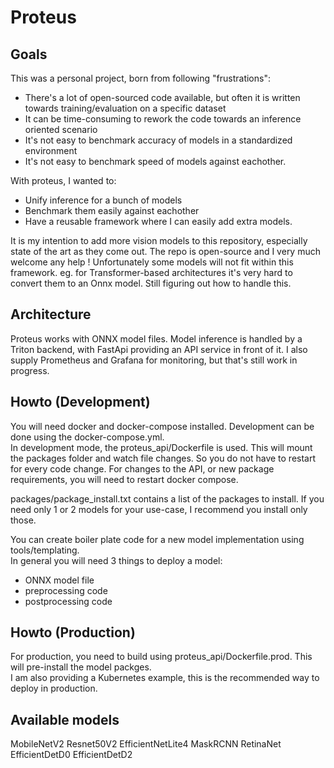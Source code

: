 # Proteus

## Goals

This was a personal project, born from following "frustrations":
- There's a lot of open-sourced code available, but often it is written towards training/evaluation on a specific dataset
- It can be time-consuming to rework the code towards an inference oriented scenario
- It's not easy to benchmark accuracy of models in a standardized environment
- It's not easy to benchmark speed of models against eachother.  

With proteus, I wanted to:
- Unify inference for a bunch of models
- Benchmark them easily against eachother
- Have a reusable framework where I can easily add extra models.  

It is my intention to add more vision models to this repository, especially state of the art as they come out.  The repo is open-source and I very much welcome any help !
Unfortunately some models will not fit within this framework.  eg. for Transformer-based architectures it's very hard to convert them to an Onnx model.  Still figuring out how to handle this.  

## Architecture

Proteus works with ONNX model files.  Model inference is handled by a Triton backend, with FastApi providing an API service in front of it.  I also supply Prometheus and Grafana for monitoring, but that's still work in progress.

## Howto (Development)

You will need docker and docker-compose installed.  Development can be done using the docker-compose.yml.  
In development mode, the proteus_api/Dockerfile is used.  This will mount the packages folder and watch file changes.  So you do not have to restart for every code change.  For changes to the API, or new package requirements, you will need to restart docker compose.

packages/package_install.txt contains a list of the packages to install.  If you need only 1 or 2 models for your use-case, I recommend you install only those.

You can create boiler plate code for a new model implementation using tools/templating.  
In general you will need 3 things to deploy a model:
- ONNX model file
- preprocessing code
- postprocessing code

## Howto (Production)

For production, you need to build using proteus_api/Dockerfile.prod.  This will pre-install the model packges.  
I am also providing a Kubernetes example, this is the recommended way to deploy in production.  

## Available models
MobileNetV2
Resnet50V2
EfficientNetLite4
MaskRCNN
RetinaNet
EfficientDetD0
EfficientDetD2